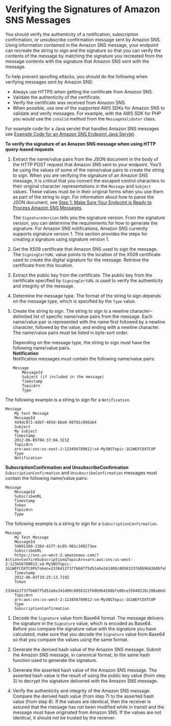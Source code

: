 # Verifying the Signatures of Amazon SNS Messages<a name="SendMessageToHttp.verify.signature"></a>

You should verify the authenticity of a notification, subscription confirmation, or unsubscribe confirmation message sent by Amazon SNS\. Using information contained in the Amazon SNS message, your endpoint can recreate the string to sign and the signature so that you can verify the contents of the message by matching the signature you recreated from the message contents with the signature that Amazon SNS sent with the message\.

To help prevent spoofing attacks, you should do the following when verifying messages sent by Amazon SNS:
+ Always use HTTPS when getting the certificate from Amazon SNS\.
+ Validate the authenticity of the certificate\.
+ Verify the certificate was received from Amazon SNS\.
+ When possible, use one of the supported AWS SDKs for Amazon SNS to validate and verify messages\. For example, with the AWS SDK for PHP you would use the `isValid` method from the `MessageValidator` class\.

For example code for a Java servlet that handles Amazon SNS messages see [Example Code for an Amazon SNS Endpoint Java Servlet](SendMessageToHttp.example.java.md)\.

**To verify the signature of an Amazon SNS message when using HTTP query\-based requests**

1. Extract the name/value pairs from the JSON document in the body of the HTTP POST request that Amazon SNS sent to your endpoint\. You'll be using the values of some of the name/value pairs to create the string to sign\. When you are verifying the signature of an Amazon SNS message, it is critical that you convert the escaped control characters to their original character representations in the `Message` and `Subject` values\. These values must be in their original forms when you use them as part of the string to sign\. For information about how to parse the JSON document, see [Step 1: Make Sure Your Endpoint is Ready to Process Amazon SNS Messages](sns-http-https-endpoint-as-subscriber.md#SendMessageToHttp.prepare)\. 

   The `SignatureVersion` tells you the signature version\. From the signature version, you can determine the requirements for how to generate the signature\. For Amazon SNS notifications, Amazon SNS currently supports signature version 1\. This section provides the steps for creating a signature using signature version 1\. 

1. Get the X509 certificate that Amazon SNS used to sign the message\. The `SigningCertURL` value points to the location of the X509 certificate used to create the digital signature for the message\. Retrieve the certificate from this location\. 

1. Extract the public key from the certificate\. The public key from the certificate specified by `SigningCertURL` is used to verify the authenticity and integrity of the message\. 

1. Determine the message type\. The format of the string to sign depends on the message type, which is specified by the `Type` value\.

1. Create the string to sign\. The string to sign is a newline character–delimited list of specific name/value pairs from the message\. Each name/value pair is represented with the name first followed by a newline character, followed by the value, and ending with a newline character\. The name/value pairs must be listed in byte\-sort order\.

   Depending on the message type, the string to sign must have the following name/value pairs\.  
**Notification**  
Notification messages must contain the following name/value pairs:  

   ```
   Message
       MessageId
       Subject (if included in the message)
       Timestamp
       TopicArn
       Type
   ```
The following example is a string to sign for a `Notification`\.  

   ```
   Message
       My Test Message
       MessageId
       4d4dc071-ddbf-465d-bba8-08f81c89da64
       Subject
       My subject
       Timestamp
       2012-06-05T04:37:04.321Z
       TopicArn
       arn:aws:sns:us-east-2:123456789012:s4-MySNSTopic-1G1WEFCOXTC0P
       Type
       Notification
   ```  
**SubscriptionConfirmation and UnsubscribeConfirmation**  
`SubscriptionConfirmation` and `UnsubscribeConfirmation` messages must contain the following name/value pairs:  

   ```
   Message
       MessageId
       SubscribeURL
       Timestamp
       Token
       TopicArn
       Type
   ```
The following example is a string to sign for a `SubscriptionConfirmation`\.  

   ```
   Message
       My Test Message
       MessageId
       3d891288-136d-417f-bc05-901c108273ee
       SubscribeURL
       https://sns.us-west-2.amazonaws.com/?Action=ConfirmSubscription&TopicArn=arn:aws:sns:us-west-2:123456789012:s4-MySNSTopic-1G1WEFCOXTC0P&Token=2336412f37fb687f5d51e6e241d09c8058323f60b964268bfe08ce35640228c208a66d3621bd9f7b012918cfdcfe65e153df551f76df58ed147f1245e330ce77ceff06dedab9f051f7028657e6c42750bf64bc9ef711d494e9f7637b86e690779eb5568f72466806b246bd244fa9392b1bc01eeb1c5e420847a745b7aa4b0085
       Timestamp
       2012-06-03T19:25:13.719Z
       Token
       2336412f37fb687f5d51e6e241d09c8058323f60b964268bfe08ce35640228c208a66d3621bd9f7b012918cfdcfe65e153df551f76df58ed147f1245e330ce77ceff06dedab9f051f7028657e6c42750bf64bc9ef711d494e9f7637b86e690779eb5568f72466806b246bd244fa9392b1bc01eeb1c5e420847a745b7aa4b0085
       TopicArn
       arn:aws:sns:us-west-2:123456789012:s4-MySNSTopic-1G1WEFCOXTC0P
       Type
       SubscriptionConfirmation
   ```

1. Decode the `Signature` value from Base64 format\. The message delivers the signature in the `Signature` value, which is encoded as Base64\. Before you compare the signature value with the signature you have calculated, make sure that you decode the `Signature` value from Base64 so that you compare the values using the same format\.

1. Generate the derived hash value of the Amazon SNS message\. Submit the Amazon SNS message, in canonical format, to the same hash function used to generate the signature\. 

1. Generate the asserted hash value of the Amazon SNS message\. The asserted hash value is the result of using the public key value \(from step 3\) to decrypt the signature delivered with the Amazon SNS message\. 

1. Verify the authenticity and integrity of the Amazon SNS message\. Compare the derived hash value \(from step 7\) to the asserted hash value \(from step 8\)\. If the values are identical, then the receiver is assured that the message has not been modified while in transit and the message must have originated from Amazon SNS\. If the values are not identical, it should not be trusted by the receiver\. 